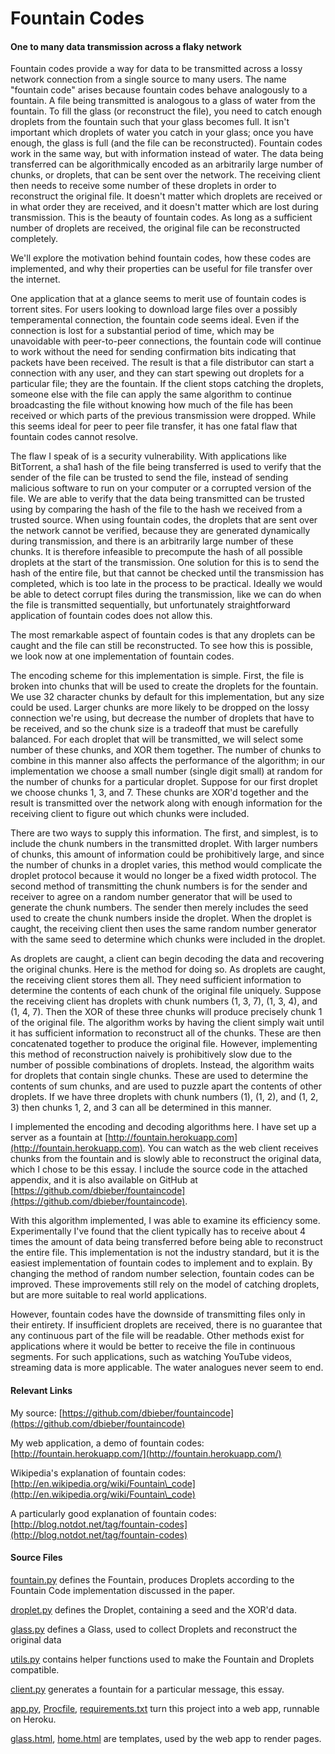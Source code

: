Fountain Codes
=========

#### One to many data transmission across a flaky network

Fountain codes provide a way for data to be transmitted across a lossy network connection from a single source to many users. The name "fountain code" arises because fountain codes behave analogously to a fountain. A file being transmitted is analogous to a glass of water from the fountain. To fill the glass (or reconstruct the file), you need to catch enough droplets from the fountain such that your glass becomes full. It isn't important which droplets of water you catch in your glass; once you have enough, the glass is full (and the file can be reconstructed). Fountain codes work in the same way, but with information instead of water. The data being transferred can be algorithmically encoded as an arbitrarily large number of chunks, or droplets, that can be sent over the network. The receiving client then needs to receive some number of these droplets in order to reconstruct the original file. It doesn't matter which droplets are received or in what order they are received, and it doesn't matter which are lost during transmission. This is the beauty of fountain codes. As long as a sufficient number of droplets are received, the original file can be reconstructed completely.

We'll explore the motivation behind fountain codes, how these codes are implemented, and why their properties can be useful for file transfer over the internet.

One application that at a glance seems to merit use of fountain codes is torrent sites. For users looking to download large files over a possibly temperamental connection, the fountain code seems ideal. Even if the connection is lost for a substantial period of time, which may be unavoidable with peer-to-peer connections, the fountain code will continue to work without the need for sending confirmation bits indicating that packets have been received. The result is that a file distributor can start a connection with any user, and they can start spewing out droplets for a particular file; they are the fountain. If the client stops catching the droplets, someone else with the file can apply the same algorithm to continue broadcasting the file without knowing how much of the file has been received or which parts of the previous transmission were dropped. While this seems ideal for peer to peer file transfer, it has one fatal flaw that fountain codes cannot resolve.

The flaw I speak of is a security vulnerability. With applications like BitTorrent, a sha1 hash of the file being transferred is used to verify that the sender of the file can be trusted to send the file, instead of sending malicious software to run on your computer or a corrupted version of the file. We are able to verify that the data being transmitted can be trusted using by comparing the hash of the file to the hash we received from a trusted source. When using fountain codes, the droplets that are sent over the network cannot be verified, because they are generated dynamically during transmission, and there is an arbitrarily large number of these chunks. It is therefore infeasible to precompute the hash of all possible droplets at the start of the transmission. One solution for this is to send the hash of the entire file, but that cannot be checked until the transmission has completed, which is too late in the process to be practical. Ideally we would be able to detect corrupt files during the transmission, like we can do when the file is transmitted sequentially, but unfortunately straightforward application of fountain codes does not allow this.

The most remarkable aspect of fountain codes is that any droplets can be caught and the file can still be reconstructed. To see how this is possible, we look now at one implementation of fountain codes.

The encoding scheme for this implementation is simple. First, the file is broken into chunks that will be used to create the droplets for the fountain. We use 32 character chunks by default for this implementation, but any size could be used. Larger chunks are more likely to be dropped on the lossy connection we're using, but decrease the number of droplets that have to be received, and so the chunk size is a tradeoff that must be carefully balanced. For each droplet that will be transmitted, we will select some number of these chunks, and XOR them together. The number of chunks to combine in this manner also affects the performance of the algorithm; in our implementation we choose a small number (single digit small) at random for the number of chunks for a particular droplet. Suppose for our first droplet we choose chunks 1, 3, and 7. These chunks are XOR'd together and the result is transmitted over the network along with enough information for the receiving client to figure out which chunks were included.

There are two ways to supply this information. The first, and simplest, is to include the chunk numbers in the transmitted droplet. With larger numbers of chunks, this amount of information could be prohibitively large, and since the number of chunks in a droplet varies, this method would complicate the droplet protocol because it would no longer be a fixed width protocol. The second method of transmitting the chunk numbers is for the sender and receiver to agree on a random number generator that will be used to generate the chunk numbers. The sender then merely includes the seed used to create the chunk numbers inside the droplet. When the droplet is caught, the receiving client then uses the same random number generator with the same seed to determine which chunks were included in the droplet.

As droplets are caught, a client can begin decoding the data and recovering the original chunks. Here is the method for doing so. As droplets are caught, the receiving client stores them all. They need sufficient information to determine the contents of each chunk of the original file uniquely. Suppose the receiving client has droplets with chunk numbers (1, 3, 7), (1, 3, 4), and (1, 4, 7). Then the XOR of these three chunks will produce precisely chunk 1 of the original file. The algorithm works by having the client simply wait until it has sufficient information to reconstruct all of the chunks. These are then concatenated together to produce the original file. However, implementing this method of reconstruction naively is prohibitively slow due to the number of possible combinations of droplets. Instead, the algorithm waits for droplets that contain single chunks. These are used to determine the contents of sum chunks, and are used to puzzle apart the contents of other droplets. If we have three droplets with chunk numbers (1), (1, 2), and (1, 2, 3) then chunks 1, 2, and 3 can all be determined in this manner.

I implemented the encoding and decoding algorithms here. I have set up a server as a fountain at [http://fountain.herokuapp.com](http://fountain.herokuapp.com). You can watch as the web client receives chunks from the fountain and is slowly able to reconstruct the original data, which I chose to be this essay. I include the source code in the attached appendix, and it is also available on GitHub at [https://github.com/dbieber/fountaincode](https://github.com/dbieber/fountaincode).

With this algorithm implemented, I was able to examine its efficiency some. Experimentally I've found that the client typically has to receive about 4 times the amount of data being transferred before being able to reconstruct the entire file. This implementation is not the industry standard, but it is the easiest implementation of fountain codes to implement and to explain. By changing the method of random number selection, fountain codes can be improved. These improvements still rely on the model of catching droplets, but are more suitable to real world applications.

However, fountain codes have the downside of transmitting files only in their entirety. If insufficient droplets are received, there is no guarantee that any continuous part of the file will be readable. Other methods exist for applications where it would be better to receive the file in continuous segments. For such applications, such as watching YouTube videos, streaming data is more applicable. The water analogues never seem to end.

#### Relevant Links

My source: [https://github.com/dbieber/fountaincode](https://github.com/dbieber/fountaincode)

My web application, a demo of fountain codes: [http://fountain.herokuapp.com/](http://fountain.herokuapp.com/)

Wikipedia's explanation of fountain codes: [http://en.wikipedia.org/wiki/Fountain\_code](http://en.wikipedia.org/wiki/Fountain\_code)

A particularly good explanation of fountain codes: [http://blog.notdot.net/tag/fountain-codes](http://blog.notdot.net/tag/fountain-codes)

#### Source Files
[fountain.py](fountain.py) defines the Fountain, produces Droplets according to the Fountain Code implementation discussed in the paper.

[droplet.py](droplet.py) defines the Droplet, containing a seed and the XOR'd data.

[glass.py](glass.py) defines a Glass, used to collect Droplets and reconstruct the original data

[utils.py](utils.py) contains helper functions used to make the Fountain and Droplets compatible.

[client.py](client.py) generates a fountain for a particular message, this essay.

[app.py](app.py), [Procfile](Procfile), [requirements.txt](requirements.txt) turn this project into a web app, runnable on Heroku.

[glass.html](templates/glass.html), [home.html](templates/home.html) are templates, used by the web app to render pages.
